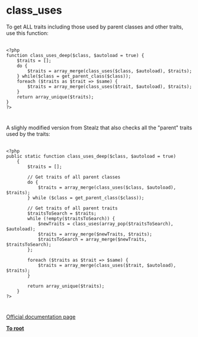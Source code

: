 # class_uses



To get ALL traits including those used by parent classes and other traits, use this function:<br><br>

```
<?php
function class_uses_deep($class, $autoload = true) {
    $traits = [];
    do {
        $traits = array_merge(class_uses($class, $autoload), $traits);
    } while($class = get_parent_class($class));
    foreach ($traits as $trait => $same) {
        $traits = array_merge(class_uses($trait, $autoload), $traits);
    }
    return array_unique($traits);
}
?>
```
  

#

A slighly modified version from Stealz that also checks all the "parent" traits used by the traits:<br><br>

```
<?php
public static function class_uses_deep($class, $autoload = true)
    {
        $traits = [];

        // Get traits of all parent classes
        do {
            $traits = array_merge(class_uses($class, $autoload), $traits);
        } while ($class = get_parent_class($class));

        // Get traits of all parent traits
        $traitsToSearch = $traits;
        while (!empty($traitsToSearch)) {
            $newTraits = class_uses(array_pop($traitsToSearch), $autoload);
            $traits = array_merge($newTraits, $traits);
            $traitsToSearch = array_merge($newTraits, $traitsToSearch);
        };

        foreach ($traits as $trait => $same) {
            $traits = array_merge(class_uses($trait, $autoload), $traits);
        }

        return array_unique($traits);
    }
?>
```
  

#

[Official documentation page](https://www.php.net/manual/en/function.class-uses.php)

**[To root](/README.md)**